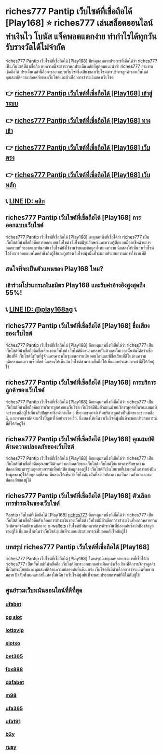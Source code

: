 
# riches777 Pantip เว็บไซต์ที่เชื่อถือได้ [Play168] ⭐ riches777 เล่นสล็อตออนไลน์ ทำเงินไว โบนัส แจ็คพอตแตกง่าย ทำกำไรได้ทุกวัน รับรางวัลได้ไม่จำกัด

riches777 Pantip เว็บไซต์ที่เชื่อถือได้ [Play168] มีเหตุผลหลายประการที่เชื่อได้ว่า riches777 เป็นเว็บไซต์ที่น่าเชื่อถือ บทความนี้จะสํารวจหกประเด็นหลักที่ทุกคนแนะนําว่า riches777 สามารถเชื่อถือได้ ประเด็นเหล่านี้คือการออกแบบเว็บไซต์ชื่อเสียงของเว็บไซต์การบริการลูกค้าของเว็บไซต์คุณสมบัติความปลอดภัยของเว็บไซต์และตัวเลือกการชําระเงินของเว็บไซต์

## 👉 [riches777 Pantip เว็บไซต์ที่เชื่อถือได้ [Play168] เข้าสู่ระบบ](https://bit.ly/3TCj9rY)
## 👉 [riches777 Pantip เว็บไซต์ที่เชื่อถือได้ [Play168] ทางเข้า](https://bit.ly/3TCj9rY)
## 👉 [riches777 Pantip เว็บไซต์ที่เชื่อถือได้ [Play168] เว็บตรง](https://bit.ly/3TCj9rY)
## 👉 [riches777 Pantip เว็บไซต์ที่เชื่อถือได้ [Play168] เว็บหลัก](https://bit.ly/3TCj9rY)
## 📞 [LINE ID: คลิก](https://line.me/R/ti/p/@342mcrfd)

## riches777 Pantip เว็บไซต์ที่เชื่อถือได้ [Play168] การออกแบบเว็บไซต์
riches777 Pantip เว็บไซต์ที่เชื่อถือได้ [Play168] เหตุผลหนึ่งที่เชื่อได้ว่า riches777 เป็นเว็บไซต์ที่น่าเชื่อถือคือการออกแบบเว็บไซต์ เว็บไซต์มีรูปลักษณ์และความรู้สึกแบบมืออาชีพด้วยการออกแบบที่สะอาดและทันสมัย เว็บไซต์ยังใช้งานง่ายและข้อมูลทั้งหมดหาง่าย นี่แสดงให้เห็นว่าเว็บไซต์ได้รับการออกแบบโดยคํานึงถึงผู้ใช้และผู้สร้างเว็บไซต์มุ่งมั่นที่จะมอบประสบการณ์การใช้งานที่ดี

## สนใจที่จะเป็นตัวแทนของ Play168 ไหม?
## เข้าร่วมโปรแกรมพันธมิตร Play168 และรับค่าอ้างอิงสูงสุดถึง 55%!
## 📞 [LINE ID: @play168ag](https://bit.ly/3RSGiFl) 📞

## riches777 Pantip เว็บไซต์ที่เชื่อถือได้ [Play168] ชื่อเสียงของเว็บไซต์
riches777 Pantip เว็บไซต์ที่เชื่อถือได้ [Play168] อีกเหตุผลหนึ่งที่เชื่อได้ว่า riches777 เป็นเว็บไซต์ที่น่าเชื่อถือคือชื่อเสียงของเว็บไซต์ เว็บไซต์มีมานานหลายปีแล้วและในเวลานั้นมันได้สร้างชื่อเสียงที่ดี เว็บไซต์นี้เป็นที่รู้จักและเคารพในชุมชนการพนันออนไลน์และมีชื่อเสียงที่ดีในด้านความยุติธรรมและความซื่อสัตย์ นี่แสดงให้เห็นว่าเว็บไซต์สามารถเชื่อถือได้เพื่อมอบประสบการณ์ที่ดีให้กับผู้ใช้

## riches777 Pantip เว็บไซต์ที่เชื่อถือได้ [Play168] การบริการลูกค้าของเว็บไซต์
riches777 Pantip เว็บไซต์ที่เชื่อถือได้ [Play168] อีกเหตุผลหนึ่งที่เชื่อได้ว่า riches777 เป็นเว็บไซต์ที่น่าเชื่อถือคือการบริการลูกค้าของเว็บไซต์ เว็บไซต์มีทีมตัวแทนฝ่ายบริการลูกค้าที่พร้อมเสมอที่จะช่วยเหลือผู้ใช้เกี่ยวกับปัญหาหรือคําถามใด ๆ ที่พวกเขาอาจมี ทีมบริการลูกค้าเป็นมิตรและช่วยเหลือดี, และพวกเขามักจะแก้ไขปัญหาได้อย่างรวดเร็ว. นี่แสดงให้เห็นว่าเว็บไซต์มุ่งมั่นที่จะมอบประสบการณ์ที่ดีให้กับผู้ใช้

## riches777 Pantip เว็บไซต์ที่เชื่อถือได้ [Play168] คุณสมบัติด้านความปลอดภัยของเว็บไซต์
riches777 Pantip เว็บไซต์ที่เชื่อถือได้ [Play168] อีกเหตุผลหนึ่งที่เชื่อได้ว่า riches777 เป็นเว็บไซต์ที่น่าเชื่อถือคือคุณสมบัติด้านความปลอดภัยของเว็บไซต์ เว็บไซต์ใช้มาตรการรักษาความปลอดภัยมาตรฐานอุตสาหกรรมเพื่อปกป้องข้อมูลของผู้ใช้ เว็บไซต์ยังมีนโยบายที่เข้มงวดในการแบ่งปันข้อมูลของผู้ใช้กับบุคคลที่สาม นี่แสดงให้เห็นว่าเว็บไซต์มุ่งมั่นที่จะปกป้องความเป็นส่วนตัวและความปลอดภัยของผู้ใช้

## riches777 Pantip เว็บไซต์ที่เชื่อถือได้ [Play168] ตัวเลือกการชําระเงินของเว็บไซต์
Pantip เว็บไซต์ที่เชื่อถือได้ [Play168] [riches777](https://atom.io/packages/riches777) อีกเหตุผลหนึ่งที่เชื่อได้ว่า riches777 เป็นเว็บไซต์ที่น่าเชื่อถือคือตัวเลือกการชําระเงินของเว็บไซต์ เว็บไซต์มีตัวเลือกการชําระเงินที่หลากหลายรวมถึงบัตรเครดิตบัตรเดบิตและ e-wallets เว็บไซต์ยังมีเกตเวย์การชําระเงินที่ปลอดภัยซึ่งปกป้องข้อมูลของผู้ใช้ นี่แสดงให้เห็นว่าเว็บไซต์มุ่งมั่นที่จะมอบประสบการณ์ที่ปลอดภัยให้กับผู้ใช้

## บทสรุป riches777 Pantip เว็บไซต์ที่เชื่อถือได้ [Play168]
riches777 Pantip เว็บไซต์ที่เชื่อถือได้ [Play168] โดยสรุปมีเหตุผลหลายประการที่เชื่อได้ว่า riches777 เป็นเว็บไซต์ที่น่าเชื่อถือ เว็บไซต์มีการออกแบบอย่างมืออาชีพชื่อเสียงที่ดีการบริการลูกค้าที่เป็นประโยชน์และคุณสมบัติด้านความปลอดภัยที่แข็งแกร่ง เว็บไซต์ยังมีตัวเลือกการชําระเงินที่หลากหลาย ปัจจัยทั้งหมดเหล่านี้แสดงให้เห็นว่าเว็บไซต์มุ่งมั่นที่จะมอบประสบการณ์ที่ดีให้กับผู้ใช้

## ศูนย์รวมเว็บพนันออนไลน์ที่ดีที่สุด
### [ufabet](https://atom.io/packages/ufabet)
### [pg slot](https://atom.io/themes/pg%20slot)
### [lottovip](https://atom.io/packages/lottovip)
### [slotxo](https://atom.io/packages/slotxo)
### [bet365](https://atom.io/packages/bet365)
### [fox888](https://atom.io/packages/fox888)
### [dafabet](https://atom.io/packages/dafabet)
### [m98](https://atom.io/packages/m98)
### [ufa365](https://atom.io/packages/ufa365)
### [ufa191](https://atom.io/packages/ufa191)
### [b2y](https://atom.io/packages/b2y)
### [ruay](https://atom.io/themes/ruay)
